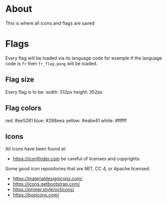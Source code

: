# About

This is where all icons and flags are saved

# Flags

Every flag will be loaded via its language code for example if the
language code is `fr` then `fr_flag.pong` will be loaded.

## Flag size

Every flag is to be:
width: 512px
height: 352px

## Flag colors

red: #ee5281
blue: #288eea
yellow: #eabe41
white: #ffffff

## Icons

All icons have been found at:
 - https://iconfinder.com
be careful of licenses and copyrights:

Some good icon repositories that are MIT, CC 4, or Apache licensed:
 - https://materialdesignicons.com/
 - https://icons.getbootstrap.com/
 - https://primer.style/octicons/
 - https://boxicons.com/
